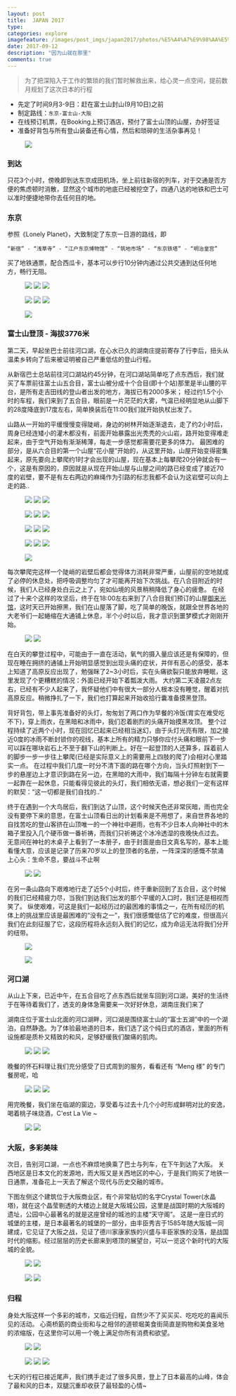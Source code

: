 ```yaml
---
layout: post
title:  JAPAN 2017
type: 
categories: explore
imagefeature: /images/post_imgs/japan2017/photos/%E5%A4%A7%E9%98%AA%E5%A4%A9%E5%AE%88%E5%AE%A202-camera.jpg?imageMogr2/thumbnail/!20p
date: 2017-09-12
description: "因为山就在那里"
comments: true
---
```


> 为了把深陷入于工作的繁琐的我们暂时解救出来，给心灵一点空间，提前数月规划了这次日本的行程

+ 先定了时间9月3-9日：赶在富士山封山(9月10日)之前
+ 制定路线：```东京-富士山-大阪```
+ 在线预订机票，在Booking上预订酒店，预付了富士山顶的山屋，办好签证
+ 准备好背包与所有登山装备还有心情，然后和琐碎的生活杂事再见！

<figure>
	<a href="/images/post_imgs/japan2017/photos/%E5%87%BA%E5%8F%91.jpg?imageMogr2/thumbnail/!20p"><img src="/images/post_imgs/japan2017/photos/%E5%87%BA%E5%8F%91.jpg?imageMogr2/thumbnail/!20p"></a>
</figure>


### 到达
只花3个小时，傍晚即到达东京成田机场，坐上前往新宿的列车，对于交通是否方便的焦虑顿时消散，显然这个城市的地底已经被挖空了，四通八达的地铁和巴士可以准时便捷地带你去任何目的地。

### 东京
参照《Lonely Planet》，大致制定了东京一日游的路线，即
```
“新宿” - “浅草寺” - “江户东京博物馆” - “筑地市场” - “东京铁塔” - “明治皇宫”
```    
买了地铁通票，配合西瓜卡，基本可以步行10分钟内通过公共交通到达任何地方，畅行无阻。

<figure class="third">
	<a href="/images/post_imgs/japan2017/photos/%E6%B5%85%E8%8D%89%E5%AF%BA01.jpg"><img src="/images/post_imgs/japan2017/photos/%E6%B5%85%E8%8D%89%E5%AF%BA01.jpg?imageMogr2/thumbnail/!30p"></a>
	<a href="/images/post_imgs/japan2017/photos/%E6%B5%85%E8%8D%89%E5%AF%BA04.jpg"><img src="/images/post_imgs/japan2017/photos/%E6%B5%85%E8%8D%89%E5%AF%BA04.jpg?imageMogr2/thumbnail/!30p"></a>
	<a href="/images/post_imgs/japan2017/photos/%E6%B5%85%E8%8D%89%E5%AF%BA02.jpg"><img src="/images/post_imgs/japan2017/photos/%E6%B5%85%E8%8D%89%E5%AF%BA02.jpg?imageMogr2/thumbnail/!30p"></a>
</figure>

<figure class="third">
	<a href="/images/post_imgs/japan2017/photos/%E6%B5%85%E8%8D%89%E5%AF%BA03.jpg"><img src="/images/post_imgs/japan2017/photos/%E6%B5%85%E8%8D%89%E5%AF%BA03.jpg?imageMogr2/thumbnail/!30p"></a>
	<a href="/images/post_imgs/japan2017/photos/%E6%98%8E%E6%B2%BB%E7%9A%87%E5%AE%AB01.jpg"><img src="/images/post_imgs/japan2017/photos/%E6%98%8E%E6%B2%BB%E7%9A%87%E5%AE%AB01.jpg?imageMogr2/thumbnail/!30p"></a>
	<a href="/images/post_imgs/japan2017/photos/%E7%AD%91%E5%9C%B0%E5%B8%82%E5%9C%BA01.jpg"><img src="/images/post_imgs/japan2017/photos/%E7%AD%91%E5%9C%B0%E5%B8%82%E5%9C%BA01.jpg?imageMogr2/thumbnail/!30p"></a>
</figure>

<figure>
	<a href="/images/post_imgs/japan2017/photos/%E4%B8%9C%E4%BA%AC%E9%93%81%E5%A1%94-camera.jpg"><img src="/images/post_imgs/japan2017/photos/%E4%B8%9C%E4%BA%AC%E9%93%81%E5%A1%94-camera.jpg?imageMogr2/thumbnail/!23p"></a>
</figure>

### 富士山登顶 - 海拔3776米
第二天，早起坐巴士前往河口湖，在心水已久的湖南庄提前寄存了行李后，扭头从温柔乡转向了后来被证明被自己严重低估的登山行程。

从新宿巴士总站前往河口湖站约45分钟，在河口湖站简单吃了点东西后，我们就买了车票前往富士山五合目，富士山被分成十个合目(即十个站)那里是半山腰的平台，是所有走吉田线的登山者出发的地方，海拔已有2000多米；
经过约1.5个小时的车程，我们来到了五合目，眼前是一片茫茫的大雾，气温已经明显地从山脚下的28度降底到17度左右，简单换装后在11:00我们就开始执杖出发了。

山路从一开始的平缓慢慢变得陡峭，身边的树林开始逐渐退去，走了约2小时后，周身已经连矮小的灌木都没有，前面开始暴露出光秃秃的火山岩，路开始变得难走起来，由于空气开始有渐渐稀薄，每走一步感觉都需要花更多的体力。
最困难的部分，是从六合目的第一个山屋“花小屋”开始的，从这里开始，山屋开始变得密集起来，原先要向上攀爬约1时才会出现的山屋，现在基本上每攀爬20分钟就会有一个，这是有原因的，原因就是从现在开始山屋与山屋之间的路已经变成了接近70度的岩壁，要不是有左右两边的麻绳作为引路的标志我都不会认为这岩壁可以向上走的路..

<figure class="third">
	<a href="/images/post_imgs/japan2017/photos/hut01.jpg"><img src="/images/post_imgs/japan2017/photos/hut01.jpg?imageMogr2/thumbnail/!30p"></a>
	<a href="/images/post_imgs/japan2017/photos/hut02.jpg"><img src="/images/post_imgs/japan2017/photos/hut02.jpg?imageMogr2/thumbnail/!30p"></a>
	<a href="/images/post_imgs/japan2017/photos/hut03.JPG"><img src="/images/post_imgs/japan2017/photos/hut03.JPG?imageMogr2/thumbnail/!30p"></a>
</figure>
<figure class="third">
	<a href="/images/post_imgs/japan2017/photos/hut04.jpg"><img src="/images/post_imgs/japan2017/photos/hut04.jpg?imageMogr2/thumbnail/!30p"></a>
	<a href="/images/post_imgs/japan2017/photos/hut05.jpg"><img src="/images/post_imgs/japan2017/photos/hut05.jpg?imageMogr2/thumbnail/!30p"></a>
	<a href="/images/post_imgs/japan2017/photos/hut06.jpg"><img src="/images/post_imgs/japan2017/photos/hut06.jpg?imageMogr2/thumbnail/!30p"></a>
</figure>
<figure class="third">
	<a href="/images/post_imgs/japan2017/photos/hut07.jpg"><img src="/images/post_imgs/japan2017/photos/hut07.jpg?imageMogr2/thumbnail/!30p"></a>
	<a href="/images/post_imgs/japan2017/photos/hut08.jpg"><img src="/images/post_imgs/japan2017/photos/hut08.jpg?imageMogr2/thumbnail/!30p"></a>
	<a href="/images/post_imgs/japan2017/photos/hut09.jpg"><img src="/images/post_imgs/japan2017/photos/hut09.jpg?imageMogr2/thumbnail/!30p"></a>
</figure>
<figure class="third">
	<a href="/images/post_imgs/japan2017/photos/hut10.jpg"><img src="/images/post_imgs/japan2017/photos/hut10.jpg?imageMogr2/thumbnail/!30p"></a>
	<a href="/images/post_imgs/japan2017/photos/hut11.jpg"><img src="/images/post_imgs/japan2017/photos/hut11.jpg?imageMogr2/thumbnail/!30p"></a>
	<a href="/images/post_imgs/japan2017/photos/hut12.jpg"><img src="/images/post_imgs/japan2017/photos/hut12.jpg?imageMogr2/thumbnail/!30p"></a>
</figure>

<figure>
	<a href="/images/post_imgs/japan2017/photos/fuji02.jpg"><img src="/images/post_imgs/japan2017/photos/fuji02.jpg?imageMogr2/thumbnail/!30p"></a>
</figure>


每次攀爬完这样一个陡峭的岩壁后都会觉得体力消耗非常严重，山屋前的空地就成了必停的休息处，把呼吸调整均匀了才可能再开始下次挑战。在八合目附近的时候，我们人已经身处白云之上了，宛如仙境的风景稍稍降低了身心的疲惫。
在经过了十来个这样的攻坚后，终于在18:00左右来到了八合目我们预订的山屋[御来光馆](http://www.goraikoukan.jp/)，这时天已开始擦黑，我们在山屋落了脚，吃了简单的晚饭，就跟全世界各地的大老爷们一起蜷缩在大通铺上休息，半个小时以后，我才意识到噩梦模式才刚刚开始。

<figure class="half">
	<a href="/images/post_imgs/japan2017/photos/hut13.jpg"><img src="/images/post_imgs/japan2017/photos/hut13.jpg?imageMogr2/thumbnail/!30p"></a>
	<a href="/images/post_imgs/japan2017/photos/%E5%AF%8C%E5%A3%AB%E5%B1%B106.JPG"><img src="/images/post_imgs/japan2017/photos/%E5%AF%8C%E5%A3%AB%E5%B1%B106.JPG?imageMogr2/thumbnail/!30p"></a>
</figure>

在白天的攀登过程中，可能由于一直在活动，氧气的摄入量应该还是有保障的，但现在睡在拥挤的通铺上开始明显感觉到出现头痛的症状，并伴有恶心的感受，基本上知道了高原反应出现了，勉强眯了2~3小时后，实在头痛欲裂只能放弃睡眠，这里发现了个更糟糕的情况：外面已经开始下着瓢泼大雨。
大约第二天凌晨2点左右，已经有不少人起来了，我怀疑他们中有很大一部分人根本没有睡觉，醒着对抗高原反应。稍微挣扎了一下，我们也打算起来开始收拾行囊准备摸黑登顶。

背好背包，带上事先准备好的头灯，匆匆划了两口作为早餐的冷饭(胃实在难受吃不下)，穿上雨衣，在黑暗和冰雨中，我们忍着剧烈的头痛开始摸黑攻顶。
整个过程持续了近两个小时，现在回忆已起来已经相当迷幻，由于头灯光亮有限，加之接近0度的冰雨不断封锁你的视线，基本上所有的精力只够你应付头痛和眼前下一步可以踩在哪块岩石上不至于翻下山的判断上。好在一起登顶的人还算多，踩着前人的脚步一步一步往上攀爬(已经是实际意义上的需要用上四肢的爬了)会相对心里踏实一点。
在过程中我们几度一时分不清下面的路在哪个方向，当头灯照射到下一步的悬崖边上才意识到路在另一边，在黑暗的大雨中，我们每隔十分钟左右就需要一起靠在一起休息，只能看得见彼此的头灯，我们相依无语，想必我们一定有这样的默契：“这一切都是我们自找的..”

终于在遇到一个大鸟居后，我们到达了山顶，这个时候天色还非常灰暗，雨也完全没有要停下来的意思，在富士山顶看日出的计划看来是不用想了，来自世界各地的自找苦吃的登山客挤在山顶唯一的一个神社中避雨，也有不少日本人向神社中的木箱子里投入几个硬币做一番祈祷，而我们只祈祷这个冰冷透湿的夜晚快点过去。
无意间在神社的木桌子上看到了一本册子，由于封面是由日文真名写的，基本上能看懂大意，应该是记录了历来70岁以上的登顶者的名册，一阵深深的感慨不禁涌上心头：生命不息，要战斗不止啊


<figure class="half">
	<a href="/images/post_imgs/japan2017/photos/%E5%AF%8C%E5%A3%AB%E5%B1%B110.jpg"><img src="/images/post_imgs/japan2017/photos/%E5%AF%8C%E5%A3%AB%E5%B1%B110.jpg?imageMogr2/thumbnail/!30p"></a>
	<a href="/images/post_imgs/japan2017/photos/%E5%AF%8C%E5%A3%AB%E5%B1%B102.jpg"><img src="/images/post_imgs/japan2017/photos/%E5%AF%8C%E5%A3%AB%E5%B1%B102.jpg?imageMogr2/thumbnail/!30p"></a>
</figure>


在另一条山路向下艰难地行走了近5个小时后，终于重新回到了五合目，这个时候的我们已经精疲力尽，当我们到达我们出发的那个平缓的入口时，我们还是相视而笑了。
纵使艰难，可这是我们一起经历过的最困难的事情之一，在所有经历的机体上的挑战里应该是最困难的“没有之一”，我们很感慨低估了它的难度，但很高兴我们在此刻征服了它，这段历程将永远刻入我们的记忆，成为命运无法将我们分开的纽带。

<figure>
	<a href="/images/post_imgs/japan2017/photos/%E5%AF%8C%E5%A3%AB%E5%B1%B101.jpg"><img src="/images/post_imgs/japan2017/photos/%E5%AF%8C%E5%A3%AB%E5%B1%B101.jpg?imageMogr2/thumbnail/!30p"></a>
</figure>

<figure>
	<a href="/images/post_imgs/japan2017/photos/Mt.Fuji-2017.png"><img src="/images/post_imgs/japan2017/photos/Mt.Fuji-2017.png?imageMogr2/thumbnail/!60p"></a>
</figure>


### 河口湖

从山上下来，已近中午，在五合目吃了点东西后就坐车回到河口湖，美好的生活终于在等待着我们了，透支的身体急需要来一次好好休息，湖南庄我们来了

湖南庄位于富士山北面的河口湖畔，河口湖是围绕富士山的“富士五湖”中的一个湖泊，自然静逸。为了体验最地道的日本，我们选了这个纯日式的酒店，里面的所有设施都是质朴又精致的和风，足够舒缓我们酸痛的肌肉。

<figure class="third">
	<a href="/images/post_imgs/japan2017/photos/hnz01.jpg"><img src="/images/post_imgs/japan2017/photos/hnz01.jpg?imageMogr2/thumbnail/!30p"></a>
	<a href="/images/post_imgs/japan2017/photos/hnz02.jpg"><img src="/images/post_imgs/japan2017/photos/hnz02.jpg?imageMogr2/thumbnail/!30p"></a>
	<a href="/images/post_imgs/japan2017/photos/hnz03.jpg"><img src="/images/post_imgs/japan2017/photos/hnz03.jpg?imageMogr2/thumbnail/!30p"></a>
</figure>

晚餐的怀石料理让我们充分感受了日式周到的服务，看看还有 “Meng 様” 的专门餐房呢，哈

<figure class="third">
	<a href="/images/post_imgs/japan2017/photos/%E6%B9%96%E5%8D%97%E5%BA%8401.jpg"><img src="/images/post_imgs/japan2017/photos/%E6%B9%96%E5%8D%97%E5%BA%8401.jpg?imageMogr2/thumbnail/!30p"></a>
	<a href="/images/post_imgs/japan2017/photos/%E6%B9%96%E5%8D%97%E5%BA%8406.jpg"><img src="/images/post_imgs/japan2017/photos/%E6%B9%96%E5%8D%97%E5%BA%8406.jpg?imageMogr2/thumbnail/!30p"></a>
	<a href="/images/post_imgs/japan2017/photos/%E6%B9%96%E5%8D%97%E5%BA%8407.jpg"><img src="/images/post_imgs/japan2017/photos/%E6%B9%96%E5%8D%97%E5%BA%8407.jpg?imageMogr2/thumbnail/!30p"></a>
</figure>

用完晚餐，我们坐在临湖的窗边，享受着与过去十几个小时形成鲜明对比的安逸，喝着桃子味烧酒，C'est La Vie ~

<figure class="half">
	<a href="/images/post_imgs/japan2017/photos/%E6%B9%96%E5%8D%97%E5%BA%8405.jpg"><img src="/images/post_imgs/japan2017/photos/%E6%B9%96%E5%8D%97%E5%BA%8405.jpg?imageMogr2/thumbnail/!30p"></a>
	<a href="/images/post_imgs/japan2017/photos/%E6%B9%96%E5%8D%97%E5%BA%8403.jpg"><img src="/images/post_imgs/japan2017/photos/%E6%B9%96%E5%8D%97%E5%BA%8403.jpg?imageMogr2/thumbnail/!30p"></a>
</figure>

### 大阪，多彩美味

次日，告别河口湖，一点也不麻烦地换乘了巴士与列车，在下午到达了大阪。
关西地区是日本文化的发源地，而大阪又是关西地区的中心，于是我们购买了地铁一日通票，准备花上一天去了解这个现代与历史交融的城市。

下图左侧这个建筑位于大阪商业区，有个非常贴切的名字Crystal Tower(水晶塔)，就在这个晶莹剔透的大楼边上就是大阪城公园，这里是战国时期的大阪城的遗址，公园中心最著名的就是这座曾经的城池的主楼“天守阁”。
这是一座日式的城堡的主楼，是日本最著名的城堡的一部分，由丰臣秀吉于1585年随大阪城一同建成，它见证了大阪之战，见证了德川家康家族的兴盛与丰臣家族的没落，是战国时代的缩影。经过层层的历史长廊来到塔顶的展望台，可以一览这个新时代的大阪城的全貌。


<figure class="half">
	<a href="/images/post_imgs/japan2017/photos/%E5%A4%A7%E9%98%AA%E6%B0%B4%E6%99%B6%E5%A1%94-camera.jpg"><img src="/images/post_imgs/japan2017/photos/%E5%A4%A7%E9%98%AA%E6%B0%B4%E6%99%B6%E5%A1%94-camera.jpg?imageMogr2/thumbnail/!30p"></a>
	<a href="/images/post_imgs/japan2017/photos/%E5%A4%A7%E9%98%AA%E5%A4%A9%E5%AE%88%E9%98%8101-camera.jpg"><img src="/images/post_imgs/japan2017/photos/%E5%A4%A7%E9%98%AA%E5%A4%A9%E5%AE%88%E9%98%8101-camera.jpg?imageMogr2/thumbnail/!30p"></a>
</figure>
<figure class="half">
	<a href="/images/post_imgs/japan2017/photos/%E5%A4%A9%E5%AE%88%E5%AE%A203.jpg"><img src="/images/post_imgs/japan2017/photos/%E5%A4%A9%E5%AE%88%E5%AE%A203.jpg?imageMogr2/thumbnail/!30p"></a>
	<a href="/images/post_imgs/japan2017/photos/%E5%A4%A9%E5%AE%88%E9%98%8102.jpg"><img src="/images/post_imgs/japan2017/photos/%E5%A4%A9%E5%AE%88%E9%98%8102.jpg?imageMogr2/thumbnail/!30p"></a>
</figure>

### 归程

身处大阪这样一个多彩的城市，又临近归程，自然少不了买买买、吃吃吃的喜闻乐见的活动。
心斋桥筯的商业街和与之相邻的道顿堀美食街简直是购物和美食圣地的浓缩版，在这里你可以用一个晚上满足你所有消费和欲望。

<figure class="half">
	<a href="/images/post_imgs/japan2017/photos/%E5%BF%83%E6%96%8B%E6%A1%A502.jpg"><img src="/images/post_imgs/japan2017/photos/%E5%BF%83%E6%96%8B%E6%A1%A502.jpg?imageMogr2/thumbnail/!30p"></a>
	<a href="/images/post_imgs/japan2017/photos/%E9%81%93%E9%A1%BF%E5%A0%8003.jpg"><img src="/images/post_imgs/japan2017/photos/%E9%81%93%E9%A1%BF%E5%A0%8003.jpg?imageMogr2/thumbnail/!30p"></a>
</figure>
<figure class="third">
	<a href="/images/post_imgs/japan2017/photos/%E5%BF%83%E6%96%8B%E6%A1%A501.jpg"><img src="/images/post_imgs/japan2017/photos/%E5%BF%83%E6%96%8B%E6%A1%A501.jpg?imageMogr2/thumbnail/!30p"></a>
	<a href="/images/post_imgs/japan2017/photos/%E9%81%93%E9%A1%BF%E5%A0%8002.jpg"><img src="/images/post_imgs/japan2017/photos/%E9%81%93%E9%A1%BF%E5%A0%8002.jpg?imageMogr2/thumbnail/!30p"></a>
	<a href="/images/post_imgs/japan2017/photos/%E9%81%93%E9%A1%BF%E5%A0%8004.JPG"><img src="/images/post_imgs/japan2017/photos/%E9%81%93%E9%A1%BF%E5%A0%8004.JPG?imageMogr2/thumbnail/!30p"></a>
</figure>

七天的行程已接近尾声，我们携手走过了很多风景，登上了日本最高的山峰，体会了最和风的日本，双腿沉重却收获了最轻盈的心情~